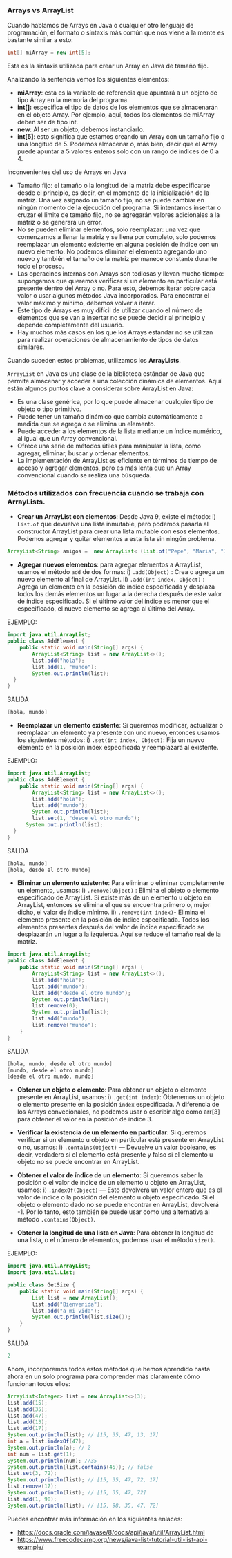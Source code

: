 ### Arrays vs ArrayList
Cuando hablamos de Arrays en Java o cualquier otro lenguaje de programación, el formato o sintaxis más común que nos viene a la mente es bastante similar a esto:

```java
int[] miArray = new int[5];
```

Esta es la sintaxis utilizada para crear un Array en Java de tamaño fijo.

Analizando la sentencia vemos los siguientes elementos:
- **miArray**: esta es la variable de referencia que apuntará a un objeto de tipo Array en la memoria del programa.
- **int[]:** especifica el tipo de datos de los elementos que se almacenarán en el objeto Array. Por ejemplo, aquí, todos los elementos de miArray  deben ser de tipo int.
- **new**: Al ser un objeto, debemos instanciarlo.
- **int[5]**: esto significa que estamos creando un Array con un tamaño fijo o una longitud de 5. Podemos almacenar o, más bien, decir que el Array puede apuntar a 5 valores enteros solo con un rango de índices de 0 a 4.

Inconvenientes del uso de Arrays en Java

-  Tamaño fijo: el tamaño o la longitud de la matriz debe especificarse desde el principio, es decir, en el momento de la inicialización de la matriz. Una vez asignado un tamaño fijo, no se puede cambiar en ningún momento de la ejecución del programa. Si intentamos insertar o cruzar el límite de tamaño fijo, no se agregarán valores adicionales a la matriz o se generará un error.
-  No se pueden eliminar elementos, solo reemplazar: una vez que comenzamos a llenar la matriz y se llena por completo, solo podemos reemplazar un elemento existente en alguna posición de índice con un nuevo elemento. No podemos eliminar el elemento agregando uno nuevo y también el tamaño de la matriz permanece constante durante todo el proceso.
-  Las operacines internas con Arrays son tediosas y llevan mucho tiempo: supongamos que queremos verificar si un elemento en particular está presente dentro del Array o no. Para esto, debemos iterar sobre cada valor o usar algunos métodos Java incorporados. Para encontrar el valor máximo y mínimo, debemos volver a iterar.
-  Este tipo de Arrays es muy difícil de utilizar cuando el número de elementos que se van a insertar no se puede decidir al principio y depende completamente del usuario.
-  Hay muchos más casos en los que los Arrays estándar no se utilizan para realizar operaciones de almacenamiento de tipos de datos similares.

Cuando suceden estos problemas,  utilizamos los  **ArrayLists**.

`ArrayList` en Java es una clase de la biblioteca estándar de Java que permite almacenar y acceder a una colección dinámica de elementos. Aquí están algunos puntos clave a considerar sobre ArrayList en Java:

- Es una clase genérica, por lo que puede almacenar cualquier tipo de objeto o tipo primitivo.
- Puede tener un tamaño dinámico que cambia automáticamente a medida que se agrega o se elimina un elemento.
- Puede acceder a los elementos de la lista mediante un índice numérico, al igual que un Array convencional.
- Ofrece una serie de métodos útiles para manipular la lista, como agregar, eliminar, buscar y ordenar elementos.
- La implementación de ArrayList es eficiente en términos de tiempo de acceso y agregar elementos, pero es más lenta que un Array convencional cuando se realiza una búsqueda.

### Métodos utilizados con frecuencia cuando se trabaja con ArrayLists.

- **Crear un ArrayList con elementos**: Desde Java 9, existe el método:
  i) `List.of` que devuelve una lista inmutable, pero podemos pasarla al constructor ArrayList para crear una lista mutable con esos elementos. Podemos agregar y quitar elementos a esta lista sin ningún problema.

```java
ArrayList<String> amigos =  new ArrayList< (List.of("Pepe", "Maria", "Juan"));
```

- **Agregar nuevos elementos**: para agregar elementos a ArrayList, usamos el método `add` de dos formas:
     i) `.add(Object)` : Crea o agrega un nuevo elemento al final de ArrayList.
     ii) `.add(int index, Object)` : Agrega un elemento en la posición de índice especificada y desplaza todos los demás elementos un lugar a la derecha después de este valor de índice especificado. Si el último valor del índice es menor que el especificado, el nuevo elemento se agrega al último del Array.
	 
EJEMPLO:
```java
import java.util.ArrayList;
public class AddElement {
	public static void main(String[] args) {
		ArrayList<String> list = new ArrayList<>();
		list.add("hola");
		list.add(1, "mundo");
		System.out.println(list);
  }
}
```

   SALIDA
```java
[hola, mundo]
```

- **Reemplazar un elemento existente**: Si queremos modificar, actualizar o reemplazar un elemento ya presente con uno nuevo, entonces usamos los siguientes métodos:
     i) `.set(int index, Object)`: Fija un nuevo elemento en la posición index especificada y reemplazará al existente.

EJEMPLO:
```java
import java.util.ArrayList;
public class AddElement {
	public static void main(String[] args) {
		ArrayList<String> list = new ArrayList<>();
		list.add("hola");
		list.add("mundo");
		System.out.println(list);
		list.set(1, "desde el otro mundo");
	  System.out.println(list);
  }
}
```

   SALIDA
```java
[hola, mundo]
[hola, desde el otro mundo]
```

- **Eliminar un elemento existente**: Para eliminar o eliminar completamente un elemento, usamos:
     i) `.remove(Object)` : Elimina el objeto o elemento especificado de ArrayList. Si existe más de un elemento u objeto en ArrayList, entonces se elimina el que se encuentra primero o, mejor dicho, el valor de índice mínimo.
     ii) `.remove(int index)`- Elimina el elemento presente en la posición de índice especificada. Todos los elementos presentes después del valor de índice especificado se desplazarán un lugar a la izquierda. Aquí se reduce el tamaño real de la matriz.

```java
import java.util.ArrayList;
public class AddElement {
	public static void main(String[] args) {
		ArrayList<String> list = new ArrayList<>();
		list.add("hola");
		list.add("mundo");
		list.add("desde el otro mundo");
		System.out.println(list);
		list.remove(0);
	    System.out.println(list);
		list.add("mundo");
		list.remove("mundo");
    }
}
```

   SALIDA
```java
[hola, mundo, desde el otro mundo]
[mundo, desde el otro mundo]
[desde el otro mundo, mundo]
```

- **Obtener un objeto o elemento**:  Para obtener un objeto o elemento presente en ArrayList, usamos: 
     i) `.get(int index)`: Obtenemos un objeto o elemento presente en la posición `index` especificada. A diferencia de los Arrays convecionales, no podemos usar o escribir algo como arr[3] para obtener el valor en la posición de índice 3. 
-  **Verificar la existencia de un elemento en particular**:  Si queremos verificar si un elemento u objeto en particular está presente en ArrayList o no, usamos:
     i) `.contains(Object)` —  Devuelve un valor booleano, es decir, verdadero si el elemento está presente y falso si el elemento u objeto no se puede encontrar en ArrayList. 
- **Obtener el valor de índice de un elemento**: Si queremos saber la posición o el valor de índice de un elemento u objeto en ArrayList, usamos:
     i) `.indexOf(Object)` — Esto devolverá un valor entero que es el valor de índice o la posición del elemento u objeto especificado. Si el objeto o elemento dado no se puede encontrar en ArrayList, devolverá -1. Por lo tanto, esto también se puede usar como una alternativa al método `.contains(Object)`.

- **Obtener la longitud de una lista en Java**: Para obtener la longitud de una lista, o el número de elementos, podemos usar el método `size()`.

EJEMPLO:
```java
import java.util.ArrayList;
import java.util.List;

public class GetSize {
    public static void main(String[] args) {
        List list = new ArrayList();
        list.add("Bienvenida");
        list.add("a mi vida");
        System.out.println(list.size());
    }
}
```
SALIDA
```java
2
```


Ahora, incorporemos todos estos métodos que hemos aprendido hasta ahora en un solo programa para comprender más claramente cómo funcionan todos ellos:

```java
ArrayList<Integer> list = new ArrayList<>(3);
list.add(15);
list.add(35);
list.add(47);
list.add(13);
list.add(17);
System.out.println(list); // [15, 35, 47, 13, 17]
int a = list.indexOf(47);
System.out.println(a); // 2
int num = list.get(1);
System.out.println(num); //35
System.out.println(list.contains(45)); // false
list.set(3, 72);
System.out.println(list); // [15, 35, 47, 72, 17]
list.remove(17);
System.out.println(list); // [15, 35, 47, 72]
list.add(1, 98);
System.out.println(list); // [15, 98, 35, 47, 72]
```

Puedes encontrar más información en los siguientes enlaces:

- https://docs.oracle.com/javase/8/docs/api/java/util/ArrayList.html
- https://www.freecodecamp.org/news/java-list-tutorial-util-list-api-example/

